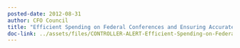 ```yaml
---
posted-date: 2012-08-31
author: CFO Council
title: "Efficient Spending on Federal Conferences and Ensuring Accurate, Complete and Consistent Data on Federal Real Property"
doc-link: ../assets/files/CONTROLLER-ALERT-Efficient-Spending-on-Federal-Conferences-and-Ensuring-Accurate-Complete-and-Consistent-Data-on-Federal-Real-Property.pdf
---
```



